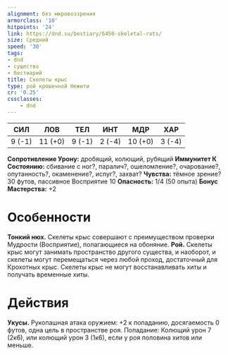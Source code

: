 ```yaml
---
alignment: без мировоззрения
armorclass: '10'
hitpoints: '24'
link: https://dnd.su/bestiary/6450-skeletal-rats/
size: Средний
speed: '30'
tags:
- dnd
- существо
- бестиарий
title: Скелеты крыс
type: рой крошечной Нежити
cr: '0.25'
cssclasses:
    - dnd
---
```



| СИЛ | ЛОВ | ТЕЛ | ИНТ | МДР | ХАР |
|---|---|---|---|---|---|
| 9 (-1) | 11 (+0) | 9 (-1) | 2 (-4) | 10 (+0) | 3 (-4) |
**Сопротивление Урону:** дробящий, колющий, рубящий
**Иммунитет К Состоянию:** сбивание с ног?, паралич?, ошеломление?, очарование?, опутанность?, окаменение?, испуг?, захват?
**Чувства:** тёмное зрение? 30 футов, пассивное Восприятие 10
**Опасность:** 1/4 (50 опыта)
**Бонус Мастерства:** +2


# Особенности
**Тонкий нюх.** Скелеты крыс совершают с преимуществом проверки Мудрости (Восприятие), полагающиеся на обоняние.
**Рой.** Скелеты крыс могут занимать пространство другого существа, и наоборот, и скелеты могут перемещаться через любой проход, достаточный для Крохотных крыс. Скелеты крыс не могут восстанавливать хиты и получать временные хиты.


# Действия
**Укусы.** Рукопашная атака оружием: +2 к попаданию, досягаемость 0 футов, одна цель в пространстве роя. Попадание: Колющий урон 7 (2к6), или колющий урон 3 (1к6), если у роя половина хитов или меньше.